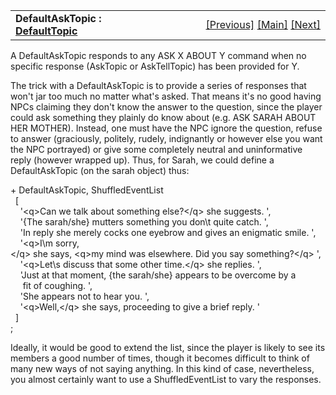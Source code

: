 <table width="100%" data-border="0" data-cellspacing="0"
data-cellpadding="3" data-bgcolor="#C0C0C0">
<colgroup>
<col style="width: 50%" />
<col style="width: 50%" />
</colgroup>
<tbody>
<tr>
<td style="text-align: left;"><strong>DefaultAskTopic : <a
href="defaulttopics-overview.htm">DefaultTopic</a><br />
</strong></td>
<td style="text-align: right;"><a
href="defaulttopics-overview.htm">[Previous]</a> <a
href="generalintroduction.htm">[Main]</a> <a
href="defaulttelltopic.htm">[Next]</a></td>
</tr>
</tbody>
</table>

  
A DefaultAskTopic responds to any ASK X ABOUT Y command when no specific
response (AskTopic or AskTellTopic) has been provided for Y.  
  
The trick with a DefaultAskTopic is to provide a series of responses
that won't jar too much no matter what's asked. That means it's no good
having NPCs claiming they don't know the answer to the question, since
the player could ask something they plainly do know about (e.g. ASK
SARAH ABOUT HER MOTHER). Instead, one must have the NPC ignore the
question, refuse to answer (graciously, politely, rudely, indignantly or
however else you want the NPC portrayed) or give some completely neutral
and uninformative reply (however wrapped up). Thus, for Sarah, we could
define a DefaultAskTopic (on the sarah object) thus:  
  
+ DefaultAskTopic, ShuffledEventList    
  \[  
    '\<q\>Can we talk about something else?\</q\> she suggests. ',  
    '{The sarah/she} mutters something you don\\t quite catch. ',  
    'In reply she merely cocks one eyebrow and gives an enigmatic smile. ',  
    '\<q\>I\\m sorry,\</q\> she says, \<q\>my mind was elsewhere. Did you say something?\</q\> ',  
    '\<q\>Let\\s discuss that some other time.\</q\> she replies. ',  
    'Just at that moment, {the sarah/she} appears to be overcome by a   
     fit of coughing. ',  
    'She appears not to hear you. ',  
    '\<q\>Well,\</q\> she says, proceeding to give a brief reply. '  
  \]   
;    
  
Ideally, it would be good to extend the list, since the player is likely
to see its members a good number of times, though it becomes difficult
to think of many new ways of not saying anything. In this kind of case,
nevertheless, you almost certainly want to use a ShuffledEventList to
vary the responses.  
